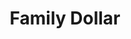 ---
title: "Family Dollar"
url: /indianapolis/family-dollar-west-michigan-street/
shop: variety store
---
